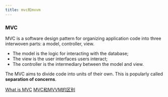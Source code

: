 ```yaml
---
title: mvc和mvvm
---
```

### MVC
MVC is a software design pattern for organizing application code into three interwoven parts: a model, controller, view.
  - The model is the logic for interacting with the database;
  - The view is the user interfaces users interact;
  - The controller is the intermediary between the model and view.
  
The MVC aims to divide code into units of their own. This is popularly called **separation of concerns**.

[What is MVC](https://www.freecodecamp.org/news/what-does-mvc-mean-in-computer-science/)
[MVC和MVVM的区别](https://www.kancloud.cn/lixianshengdezhanghao/interview/904696)